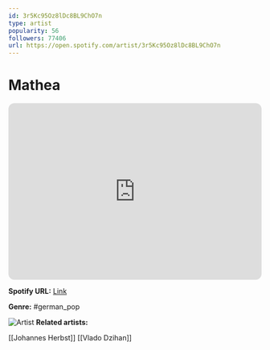```yaml
---
id: 3r5Kc95Oz8lDc8BL9ChO7n
type: artist
popularity: 56
followers: 77406
url: https://open.spotify.com/artist/3r5Kc95Oz8lDc8BL9ChO7n
---
```

# Mathea

<iframe style="border-radius:12px" src="https://open.spotify.com/embed/artist/3r5Kc95Oz8lDc8BL9ChO7n" width="100%" height="352" frameBorder="0" allowfullscreen="" allow="autoplay; clipboard-write; encrypted-media; fullscreen; picture-in-picture" loading="lazy"></iframe>

**Spotify URL:** [Link](https://open.spotify.com/artist/3r5Kc95Oz8lDc8BL9ChO7n)

**Genre:**  #german_pop

![Artist](https://i.scdn.co/image/ab6761610000e5ebe2168e5ca58bccaa82441a6b)
**Related artists:**

[[Johannes Herbst]]
[[Vlado Dzihan]]
